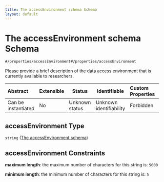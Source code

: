 ```yaml
---
title: The accessEnvironment schema Schema
layout: default
---
```

# The accessEnvironment schema Schema

```txt
#/properties/accessEnvironment#/properties/accessEnvironment
```

Please provide a brief description of the data access environment that is currently available to researchers.


| Abstract            | Extensible | Status         | Identifiable            | Custom Properties | Additional Properties | Access Restrictions | Defined In                                                                    |
| :------------------ | ---------- | -------------- | ----------------------- | :---------------- | --------------------- | ------------------- | ----------------------------------------------------------------------------- |
| Can be instantiated | No         | Unknown status | Unknown identifiability | Forbidden         | Allowed               | none                | [dataset.schema.json\*](../schema/dataset.schema.json "open original schema") |

## accessEnvironment Type

`string` ([The accessEnvironment schema](dataset-properties-the-accessenvironment-schema.md))

## accessEnvironment Constraints

**maximum length**: the maximum number of characters for this string is: `5000`

**minimum length**: the minimum number of characters for this string is: `5`
